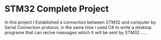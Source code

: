 # STM32 Complete Project
 In this project I Established a connection between STM32 and computer by Serial Connection protocol, in the same time i used  C# to write a desktop programe that can recive massages which it will be sent by STM32 .....
